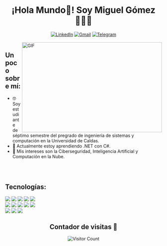 <div align="center" width="300">
   <h1 align="center">¡Hola Mundo👋! Soy Miguel Gómez 👨🏼‍💻</h1>
   <a  href="https://www.linkedin.com/in/miguel-angel-gomez-sanchez-b467bb215" target="_blank"><img src="https://img.shields.io/badge/LinkedIn-%230077B5.svg?&style=flat-square&logo=linkedin&logoColor=white" alt="LinkedIn"></a> <a href="mailto:ingmiguelangelgosan@gmail.com" target="_blank"><img src="https://img.shields.io/badge/Gmail-%23EA4335?style=flat-square&logo=gmail&logoColor=white" alt="Gmail"></a> <a href="https://t.me/IngMiguelAngelGomez" target="_blank"><img src="https://img.shields.io/badge/Telegram-%2326A5E4?style=flat-square&logo=telegram&logoColor=white" alt="Telegram"></a>
</div>
</br>

 <img align="right" alt="GIF" src="https://media.giphy.com/media/qgQUggAC3Pfv687qPC/giphy.gif" width="450px" height="290px" />

## Un poco sobre mí:

- 🤓 Soy estudiante de séptimo semestre del pregrado de ingeniería de sistemas y computación en la Universidad de Caldas.
- 🧠 Actualmente estoy aprendiendo .NET con C#.
- 🤔 Mis intereses son la Ciberseguridad, Inteligencia Artificial y Computación en la Nube.
</br>
</br>

## Tecnologías:
<img src="https://img.shields.io/badge/Python-%23F5F5F5?style=for-the-badge&logo=Python&logoColor=%233776AB"> <img src ="https://img.shields.io/badge/C%23-%23F5F5F5?style=for-the-badge&logo=csharp&logoColor=%237B68EE"> <img src ="https://img.shields.io/badge/Golang-%23F5F5F5?style=for-the-badge&logo=Go&logoColor=%2300ADD8"> <img src ="https://img.shields.io/badge/MICROSOFT_SQL_SERVER-%23F5F5F5?style=for-the-badge&logo=microsoftsqlserver&logoColor=%23CC2927"> <img src ="https://img.shields.io/badge/PostgreSQL-%23F5F5F5?style=for-the-badge&logo=postgresql&logoColor=%234169E1">
</br>
<img src ="https://img.shields.io/badge/CORE-%23512BD4?style=for-the-badge&logo=dotnet&logoColor=white">  <img src ="https://img.shields.io/badge/REACT-%23708090?style=for-the-badge&logo=react&logoColor=%2361DAFB">  <img src ="https://img.shields.io/badge/Tailwind-white?style=for-the-badge&logo=tailwindcss&logoColor=%2306B6D4"> <img src ="https://img.shields.io/badge/BOOTSTRAP-%237952B3?style=for-the-badge&logo=bootstrap&logoColor=white"> <img src ="https://img.shields.io/badge/LATEX-%23F5F5F5?style=for-the-badge&logo=latex&logoColor=%23008080"> 
</br>
<img src ="https://img.shields.io/badge/HTML-gray?style=for-the-badge&logo=html5&logoColor=%23E34F26"> <img src ="https://img.shields.io/badge/CSS-gray?style=for-the-badge&logo=css3&logoColor=%231572B6"> <img src ="https://img.shields.io/badge/JS-gray?style=for-the-badge&logo=javascript&logoColor=%23F7DF1E"> 

<div align="center" width="300">
<h2 align= "center">Contador de visitas 👀</h2>

![Visitor Count](https://profile-counter.glitch.me/{ingmiguelangelgosan}/count.svg)
</div>

